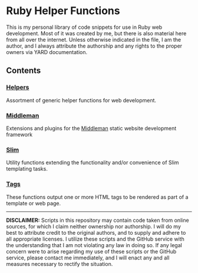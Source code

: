# Ruby Helper Functions
This is my personal library of code snippets for use in Ruby web development. Most of it was created by me, but there is also material here from all over the internet. Unless otherwise indicated in the file, I am the author, and I always attribute the authorship and any rights to the proper owners via YARD documentation.

## Contents

### [Helpers](helpers/README.md)
Assortment of generic helper functions for web development.

### [Middleman](middleman/README.md)
Extensions and plugins for the [Middleman](http://middlemanapp.com/) static website development framework

### [Slim](slim/README.md)
Utility functions extending the functionality and/or convenience of Slim templating tasks.

### [Tags](tags/README.md)
These functions output one or more HTML tags to be rendered as part of a template or web page.


---
**DISCLAIMER:** Scripts in this repository may contain code taken from online sources, for which I claim neither ownership nor authorship. I will do my best to attribute credit to the original authors, and to supply and adhere to all appropriate licenses. I utilize these scripts and the GitHub service with the understanding that I am not violating any law in doing so. If any legal concern were to arise regarding my use of these scripts or the GitHub service, please contact me immediately, and I will enact any and all measures necessary to rectify the situation.